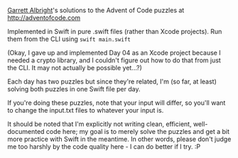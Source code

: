 [Garrett Albright][ga]'s solutions to the Advent of Code puzzles at 
http://adventofcode.com

Implemented in Swift in pure .swift files (rather than Xcode projects). Run them
from the CLI using `swift main.swift`

(Okay, I gave up and implemented Day 04 as an Xcode project because I needed a
crypto library, and I couldn't figure out how to do that from just the CLI. It
may not actually be possible yet…?)

Each day has two puzzles but since they're related, I'm (so far, at least)
solving both puzzles in one Swift file per day.

If you're doing these puzzles, note that your input will differ, so you'll want
to change the input.txt files to whatever your input is.

It should be noted that I'm explicitly not writing clean, efficient,
well-documented code here; my goal is to merely solve the puzzles and get a bit
more practice with Swift in the meantime. In other words, please don't judge me
too harshly by the code quality here - I can do better if I try. :P

[ga]: https://albright.pro/
